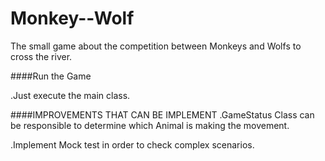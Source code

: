 Monkey--Wolf
==============

The small game about the competition between Monkeys and Wolfs to cross the river.

####Run the Game

.Just execute the main class.

####IMPROVEMENTS THAT CAN BE IMPLEMENT
.GameStatus Class can be responsible to determine which Animal is making the movement.

.Implement Mock test in order to check complex scenarios.